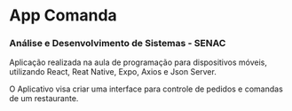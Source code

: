 # App Comanda
### Análise e Desenvolvimento de Sistemas - SENAC


Aplicação realizada na aula de programação para dispositivos móveis, utilizando React, Reat Native, Expo, Axios e Json Server.

O Aplicativo visa criar uma interface para controle de pedidos e comandas de um restaurante.


